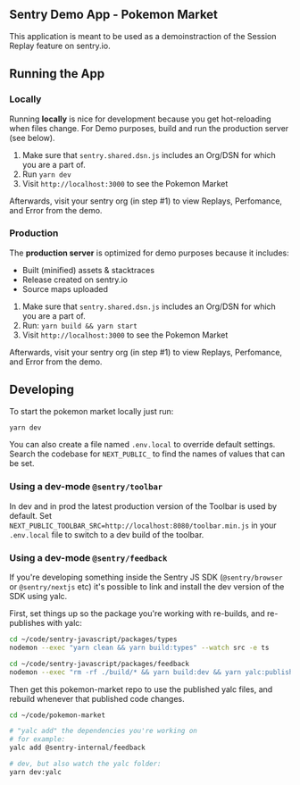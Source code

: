 ## Sentry Demo App - Pokemon Market

This application is meant to be used as a demoinstraction of the Session Replay 
feature on sentry.io.

## Running the App

### Locally

Running __locally__ is nice for development because you get hot-reloading when 
files change.
For Demo purposes, build and run the production server (see below).

1. Make sure that `sentry.shared.dsn.js` includes an Org/DSN for which you are 
   a part of.
2. Run `yarn dev`
3. Visit `http://localhost:3000` to see the Pokemon Market

Afterwards, visit your sentry org (in step #1) to view Replays, Perfomance, and 
Error from the demo.

### Production

The __production server__ is optimized for demo purposes because it includes:
- Built (minified) assets & stacktraces
- Release created on sentry.io
- Source maps uploaded

1. Make sure that `sentry.shared.dsn.js` includes an Org/DSN for which you are 
   a part of.
2. Run: `yarn build && yarn start`
3. Visit `http://localhost:3000` to see the Pokemon Market

Afterwards, visit your sentry org (in step #1) to view Replays, Perfomance, and
Error from the demo.


## Developing

To start the pokemon market locally just run:
```bash
yarn dev
```

You can also create a file named `.env.local` to override default settings. 
Search the codebase for `NEXT_PUBLIC_` to find the names of values that can be
set.

### Using a dev-mode `@sentry/toolbar`

In dev and in prod the latest production version of the Toolbar is used by
default. Set `NEXT_PUBLIC_TOOLBAR_SRC=http://localhost:8080/toolbar.min.js` in
your `.env.local` file to switch to a dev build of the toolbar.

### Using a dev-mode `@sentry/feedback`

If you're developing something inside the Sentry JS SDK (`@sentry/browser` or
`@sentry/nextjs` etc) it's possible to link and install the dev version of the
SDK using yalc.

First, set things up so the package you're working with re-builds, and 
re-publishes with yalc:

```bash
cd ~/code/sentry-javascript/packages/types
nodemon --exec "yarn clean && yarn build:types" --watch src -e ts

cd ~/code/sentry-javascript/packages/feedback
nodemon --exec "rm -rf ./build/* && yarn build:dev && yarn yalc:publish" --watch src -e ts,tsx
```

Then get this pokemon-market repo to use the published yalc files, and rebuild
whenever that published code changes.

```bash
cd ~/code/pokemon-market

# "yalc add" the dependencies you're working on
# for example:
yalc add @sentry-internal/feedback

# dev, but also watch the yalc folder:
yarn dev:yalc
```


